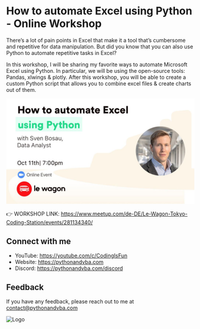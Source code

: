 
# How to automate Excel using Python - Online Workshop

There’s a lot of pain points in Excel that make it a tool that’s cumbersome and repetitive for data manipulation. But did you know that you can also use Python to automate repetitive tasks in Excel?

In this workshop, I will be sharing my favorite ways to automate Microsoft Excel using Python. In particular, we will be using the open-source tools: Pandas, xlwings & plotly. After this workshop, you will be able to create a custom Python script that allows you to combine excel files & create charts out of them.

![Workshop](https://github.com/Sven-Bo/automate-excel-workshop/blob/master/0-Images/meetup.jpeg?raw=true)

👉 WORKSHOP LINK: https://www.meetup.com/de-DE/Le-Wagon-Tokyo-Coding-Station/events/281134340/

## Connect with me

- YouTube: https://youtube.com/c/CodingIsFun
- Website: https://pythonandvba.com
- Discord: https://pythonandvba.com/discord


## Feedback

If you have any feedback, please reach out to me at contact@pythonandvba.com


![Logo](https://content.screencast.com/users/jubbel3/folders/Snagit/media/c42ea34b-4057-4754-96b0-e8e05c866afb/08.18.2021-19.56.png)

